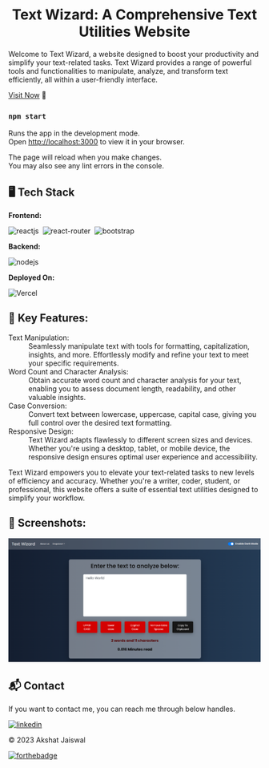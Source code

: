 <h1 align="center">Text Wizard: A Comprehensive Text Utilities Website</h1>

<p>Welcome to Text Wizard, a website designed to boost your productivity and simplify your text-related tasks. Text Wizard provides a range of powerful tools and functionalities to manipulate, analyze, and transform text efficiently, all within a user-friendly interface.</p>

[Visit Now](https://zethyst.github.io/Text-Wizard/) 🚀
### `npm start`

Runs the app in the development mode.\
Open [http://localhost:3000](http://localhost:3000) to view it in your browser.

The page will reload when you make changes.\
You may also see any lint errors in the console.

## 🖥️ Tech Stack
**Frontend:**

![reactjs](https://img.shields.io/badge/React-20232A?style=for-the-badge&logo=react&logoColor=61DAFB)&nbsp;
![react-router](https://img.shields.io/badge/React_Router-CA4245?style=for-the-badge&logo=react-router&logoColor=white)&nbsp;
![bootstrap](https://img.shields.io/badge/Bootstrap-563D7C?style=for-the-badge&logo=bootstrap&logoColor=white)&nbsp;

**Backend:**

![nodejs](https://img.shields.io/badge/Node.js-43853D?style=for-the-badge&logo=node.js&logoColor=white)&nbsp;

**Deployed On:**

![Vercel](https://img.shields.io/badge/GitHub-100000?style=for-the-badge&logo=github&logoColor=white)

## 📌 Key Features:
<dl>
<dt>Text Manipulation:</dt><dd> Seamlessly manipulate text with tools for formatting, capitalization, insights, and more. Effortlessly modify and refine your text to meet your specific requirements.</dd>

<dt>Word Count and Character Analysis:</dt><dd> Obtain accurate word count and character analysis for your text, enabling you to assess document length, readability, and other valuable insights.</dd>

<dt>Case Conversion:</dt><dd> Convert text between lowercase, uppercase, capital case, giving you full control over the desired text formatting.</dd>

<dt>Responsive Design:</dt><dd> Text Wizard adapts flawlessly to different screen sizes and devices. Whether you're using a desktop, tablet, or mobile device, the responsive design ensures optimal user experience and accessibility.</dd>
</dl>

<p>Text Wizard empowers you to elevate your text-related tasks to new levels of efficiency and accuracy. Whether you're a writer, coder, student, or professional, this website offers a suite of essential text utilities designed to simplify your workflow.
</p>

## 📌 Screenshots:
![home](/img/home.png)


<h2>📬 Contact</h2>

If you want to contact me, you can reach me through below handles.

[![linkedin](https://img.shields.io/badge/LinkedIn-0077B5?style=for-the-badge&logo=linkedin&logoColor=white)](https://www.linkedin.com/in/akshat-jaiswal-4664a2197)

© 2023 Akshat Jaiswal

[![forthebadge](https://forthebadge.com/images/badges/built-with-love.svg)](https://forthebadge.com)


